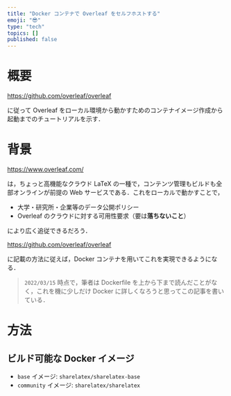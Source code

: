 ```yaml
---
title: "Docker コンテナで Overleaf をセルフホストする"
emoji: "😎"
type: "tech"
topics: []
published: false
---
```


# 概要

https://github.com/overleaf/overleaf

に従って Overleaf をローカル環境から動かすためのコンテナイメージ作成から起動までのチュートリアルを示す．

# 背景

https://www.overleaf.com/

は，ちょっと高機能なクラウド LaTeX の一種で，コンテンツ管理もビルドも全部オンラインが前提の Web サービスである．これをローカルで動かすことで，

- 大学・研究所・企業等のデータ公開ポリシー
- Overleaf のクラウドに対する可用性要求（要は**落ちないこと**）

により広く追従できるだろう．

https://github.com/overleaf/overleaf

に記載の方法に従えば，Docker コンテナを用いてこれを実現できるようになる．

> `2022/03/15` 時点で，筆者は Dockerfile を上から下まで読んだことがなく，これを機に少しだけ Docker に詳しくなろうと思ってこの記事を書いている．

# 方法

## ビルド可能な Docker イメージ

- `base` イメージ: `sharelatex/sharelatex-base`
- `community` イメージ: `sharelatex/sharelatex`